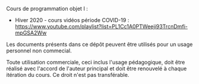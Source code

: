 Cours de programmation objet I :
 - Hiver 2020 - cours vidéos période COVID-19 : https://www.youtube.com/playlist?list=PL1Cc1A0PTWeeji93TrcnDmfi-mpGSA2Ww

Les documents présents dans ce dépôt peuvent être utilisés pour un usage personnel non commecial.

Toute utilisation commerciale, ceci inclus l'usage pédagogique, doit être réalisé avec l'accord de l'auteur principal et doit être renouvelé à chaque itération du cours. Ce droit n'est pas transférable.

